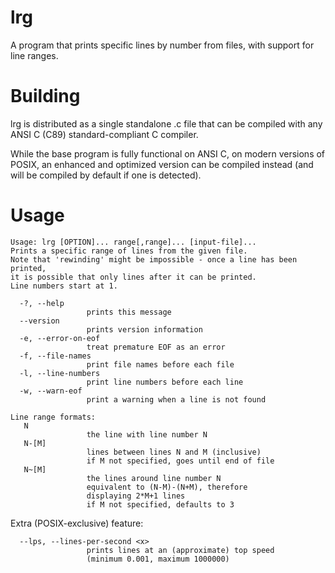 # lrg

A program that prints specific lines by number from files, with support for
line ranges.

# Building

lrg is distributed as a single standalone .c file that can be compiled
with any ANSI C (C89) standard-compliant C compiler.

While the base program is fully functional on ANSI C, on modern versions
of POSIX, an enhanced and optimized version can be compiled instead (and
will be compiled by default if one is detected).

# Usage

```
Usage: lrg [OPTION]... range[,range]... [input-file]...
Prints a specific range of lines from the given file.
Note that 'rewinding' might be impossible - once a line has been printed,
it is possible that only lines after it can be printed.
Line numbers start at 1.

  -?, --help
                 prints this message
  --version
                 prints version information
  -e, --error-on-eof
                 treat premature EOF as an error
  -f, --file-names
                 print file names before each file
  -l, --line-numbers
                 print line numbers before each line
  -w, --warn-eof
                 print a warning when a line is not found

Line range formats:
   N
                 the line with line number N
   N-[M]
                 lines between lines N and M (inclusive)
                 if M not specified, goes until end of file
   N~[M]
                 the lines around line number N
                 equivalent to (N-M)-(N+M), therefore
                 displaying 2*M+1 lines
                 if M not specified, defaults to 3
```

Extra (POSIX-exclusive) feature:

```
  --lps, --lines-per-second <x>
                 prints lines at an (approximate) top speed
                 (minimum 0.001, maximum 1000000)
```
